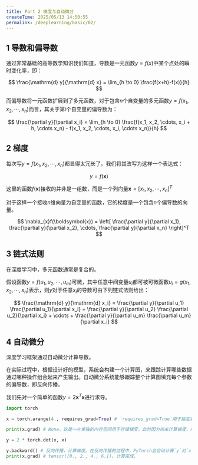 ```yaml
---
title: Part 2 梯度与自动微分
createTime: 2025/05/13 14:50:55
permalink: /deeplearning/basic/02/
---
```


## 1 导数和偏导数

通过非常基础的高等数学知识我们知道，导数是一元函数$y=f(x)$中某个点处的瞬时变化率，即：

$$
\frac{\mathrm{d} y}{\mathrm{d} x} = \lim_{h \to 0} \frac{f(x+h)-f(x)}{h} 
$$

而偏导数将一元函数扩展到了多元函数，对于包含$n$个自变量的多元函数$y=f(x_1, x_2, \cdots, x_n)$而言，其关于第$i$个自变量的偏导数为：

$$
\frac{\partial y}{\partial x_i} =  \lim_{h \to 0} \frac{f(x_1, x_2, \cdots, x_i + h, \cdots x_n) - f(x_1, x_2, \cdots, x_i, \cdots x_n)}{h}
$$

## 2 梯度

每次写$y=f(x_1, x_2, \cdots, x_n)$都显得太冗长了。我们将其改写为这样一个表达式：

$$
y = f(\boldsymbol{x})
$$

这里的函数$f(\boldsymbol{x})$接收的并非是一组数，而是一个列向量$\boldsymbol{x} = [x_1, x_2, \cdots, x_n]^T$

对于这样一个接收$n$维向量为自变量的函数，它的梯度是一个包含$n$个偏导数的向量。

$$
\nabla_{x}f(\boldsymbol{x}) = \left[ \frac{\partial y}{\partial x_1}, \frac{\partial y}{\partial x_2}, \cdots, \frac{\partial y}{\partial x_n} \right]^T
$$

## 3 链式法则

在深度学习中，多元函数通常是复合的。

假设函数$y=f(u_1, u_2, \cdots, u_m)$可微，其中任意中间变量$u_i$都可被可微函数$u_i = g(x_1, x_2, \cdots, x_n)$表示，则$y$对于任意$x_i$的导数可由下列链式法则给出：

$$
\frac{\mathrm{d} y}{\mathrm{d} x_i} = 
\frac{\partial y}{\partial u_1} \frac{\partial u_1}{\partial x_i} +
\frac{\partial y}{\partial u_2} \frac{\partial u_2}{\partial x_i} +
\cdots +
\frac{\partial y}{\partial u_m} \frac{\partial u_m}{\partial x_i}
$$

## 4 自动微分

深度学习框架通过自动微分计算导数。

在实际过程中，根据设计好的模型，系统会构建一个计算图，来跟踪计算哪些数据通过哪种操作组合起来产生输出。自动微分系统能够跟踪整个计算图填充每个参数的偏导数，即反向传播。

我们先对一个简单的函数$y=2\boldsymbol{x}^T \boldsymbol{x}$进行求导。

```python
import torch

x = torch.arange(4., requires_grad=True) # `requires_grad=True`用于指定需要为该张量计算梯度。

print(x.grad) # None。这是一片单独的内存空间用于存储梯度。此时因为尚未计算梯度，所以为`None`。

y = 2 * torch.dot(x, x)

y.backward() # 反向传播，计算梯度。在反向传播的过程中，PyTorch会自动计算`y`对`x`的梯度，并将结果存储在`x.grad`中。
print(x.grad) # tensor([0., 2., 4., 6.])。计算完成。
```